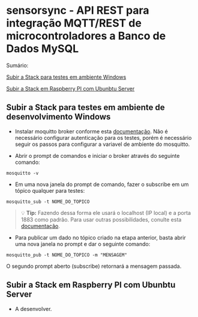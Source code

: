 # sensorsync - API REST para integração MQTT/REST de microcontroladores a Banco de Dados MySQL

Sumário:

[Subir a Stack para testes em ambiente Windows](#subir_a_stack_para_testes_em_ambiente_windows)

[Subir a Stack em Raspberry PI com Ubunbtu Server](#subir_a_stack_em_raspberry_pi_com_ubunbtu_server)



## Subir a Stack para testes em ambiente de desenvolvimento Windows

- Instalar moquitto broker conforme esta [documentação](https://cedalo.com/blog/how-to-install-mosquitto-mqtt-broker-on-windows/?utm_source=in_page&utm_medium=Cedalo&utm_campaign=publer). Não é necessário configurar autenticação para os testes, porém é necessário seguir os passos para configurar a variavel de ambiente do mosquitto.

- Abrir o prompt de comandos e iniciar o broker através do seguinte comando:

```
mosquitto -v
```

- Em uma nova janela do prompt de comando, fazer o subscribe em um tópico qualquer para testes:

```
mosquitto_sub -t NOME_DO_TOPICO
```

> :bulb: **Tip:** Fazendo dessa forma ele usará o localhost (IP local) e a porta 1883 como padrão. Para usar outras possibilidades, conulte esta [documentação](https://team-ethernet.github.io/guides/How%20to%20install%20and%20use%20Mosquitto%20for%20Windows.pdf).


- Para publicar um dado no tópico criado na etapa anterior, basta abrir uma nova janela no prompt e dar o seguinte comando:


```
mosquitto_pub -t NOME_DO_TOPICO -m "MENSAGEM" 
```
O segundo prompt aberto (subscribe) retornará a mensagem passada.

## Subir a Stack em Raspberry PI com Ubunbtu Server

- A desenvolver.
